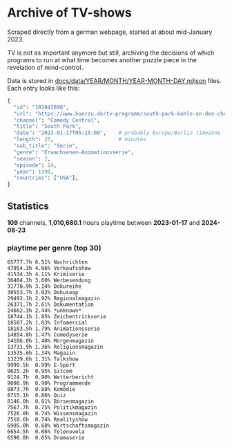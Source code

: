 # Archive of TV-shows

Scraped directly from a german webpage, started at about mid-January 2023.

TV is not as important anymore but still, archiving the decisions of which programs to run at what time
becomes another puzzle piece in the revelation of mind-control.. 

Data is stored in [docs/data/YEAR/MONTH/YEAR-MONTH-DAY.ndjson](docs/data/) files. 
Each entry looks like this:

```python
{
  "id": "181043890", 
  "url": "https://www.hoerzu.de/tv-programm/south-park-kohle-an-den-chefkoch/bid_181043890/", 
  "channel": "Comedy Central", 
  "title": "South Park", 
  "date": "2023-01-17T05:15:00",    # probably Europe/Berlin timezone 
  "length": 25,                     # minutes 
  "sub_title": "Serie", 
  "genre": "Erwachsenen-Animationsserie", 
  "season": 2, 
  "episode": 14, 
  "year": 1998, 
  "countries": ["USA"],
}
```

## Statistics

**109** channels, **1,010,680.1** hours playtime between **2023-01-17** and **2024-08-23**


### playtime per genre (top 30)

    65777.7h 6.51% Nachrichten
    47054.3h 4.66% Verkaufsshow
    41534.3h 4.11% Krimiserie
    36404.3h 3.60% Werbesendung
    31770.9h 3.14% Dokureihe
    30553.7h 3.02% Dokusoap
    29492.1h 2.92% Regionalmagazin
    26371.7h 2.61% Dokumentation
    24662.3h 2.44% *unknown*
    18744.1h 1.85% Zeichentrickserie
    18507.2h 1.83% Infomercial
    18103.5h 1.79% Animationsserie
    14854.8h 1.47% Comedyserie
    14186.0h 1.40% Morgenmagazin
    13731.9h 1.36% Religionsmagazin
    13535.6h 1.34% Magazin
    13239.6h 1.31% Talkshow
    9999.5h  0.99% E-Sport
    9625.2h  0.95% Sitcom
    9124.7h  0.90% Wetterbericht
    9096.9h  0.90% Programmende
    8873.7h  0.88% Komödie
    8715.1h  0.86% Quiz
    8146.0h  0.81% Börsenmagazin
    7567.7h  0.75% Politikmagazin
    7526.0h  0.74% Wissensmagazin
    7510.6h  0.74% Realityshow
    6905.0h  0.68% Wirtschaftsmagazin
    6654.5h  0.66% Telenovela
    6596.8h  0.65% Dramaserie
